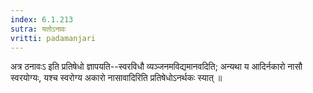 ```yaml
---
index: 6.1.213
sutra: यतोऽनावः
vritti: padamanjari
---
```


 अत्र ठनावःऽ इति प्रतिषेधो ज्ञापयति--स्वरविधौ व्यञ्जनमविद्यमानवदिति; अन्यथा य आदिर्नकारो नासौ स्वरयोग्यः, यश्च स्वरोग्य अकारो नासावादिरिति प्रतिषेधोऽनर्थकः स्यात् ॥